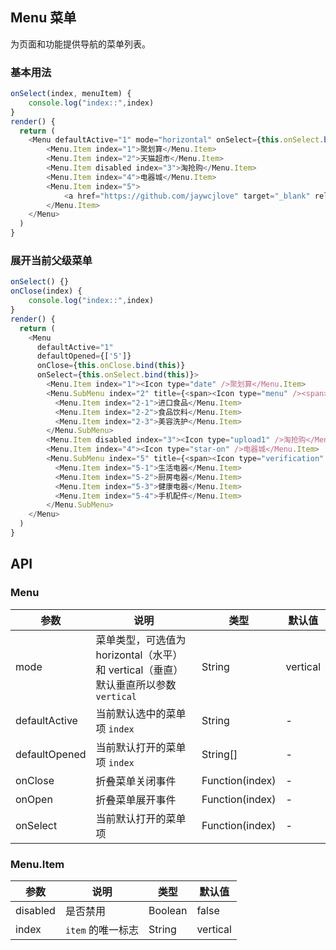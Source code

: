 ## Menu 菜单

为页面和功能提供导航的菜单列表。

### 基本用法

<!--DemoStart--> 
```js
onSelect(index, menuItem) {
    console.log("index::",index)
}
render() {
  return (
    <Menu defaultActive="1" mode="horizontal" onSelect={this.onSelect.bind(this)}>
        <Menu.Item index="1">聚划算</Menu.Item>
        <Menu.Item index="2">天猫超市</Menu.Item>
        <Menu.Item disabled index="3">淘抢购</Menu.Item>
        <Menu.Item index="4">电器城</Menu.Item>
        <Menu.Item index="5">
            <a href="https://github.com/jaywcjlove" target="_blank" rel="noopener noreferrer">电器城- Link</a>
        </Menu.Item>
    </Menu>
  )
}
```
<!--End-->

### 展开当前父级菜单

<!--DemoStart--> 
```js
onSelect() {}
onClose(index) {
    console.log("index::",index)
}
render() {
  return (
    <Menu 
      defaultActive="1" 
      defaultOpened={['5']}
      onClose={this.onClose.bind(this)}
      onSelect={this.onSelect.bind(this)}>
        <Menu.Item index="1"><Icon type="date" />聚划算</Menu.Item>
        <Menu.SubMenu index="2" title={<span><Icon type="menu" /><span>天猫超市</span></span>}>
          <Menu.Item index="2-1">进口食品</Menu.Item>
          <Menu.Item index="2-2">食品饮料</Menu.Item>
          <Menu.Item index="2-3">美容洗护</Menu.Item>
        </Menu.SubMenu>
        <Menu.Item disabled index="3"><Icon type="upload1" />淘抢购</Menu.Item>
        <Menu.Item index="4"><Icon type="star-on" />电器城</Menu.Item>
        <Menu.SubMenu index="5" title={<span><Icon type="verification" /><span>折叠菜单</span></span>}>
          <Menu.Item index="5-1">生活电器</Menu.Item>
          <Menu.Item index="5-2">厨房电器</Menu.Item>
          <Menu.Item index="5-3">健康电器</Menu.Item>
          <Menu.Item index="5-4">手机配件</Menu.Item>
        </Menu.SubMenu>
    </Menu>
  )
}
```
<!--End-->

## API

### Menu

| 参数 | 说明 | 类型 | 默认值 |
|--------- |-------- |--------- |-------- |
| mode | 菜单类型，可选值为 horizontal（水平） 和 vertical（垂直） 默认垂直所以参数`vertical`   | String | vertical |
| defaultActive | 当前默认选中的菜单项 `index` | String | - |
| defaultOpened | 当前默认打开的菜单项 `index` | String[] | - |
| onClose | 折叠菜单关闭事件 | Function(index) | - |
| onOpen | 折叠菜单展开事件 | Function(index) | - |
| onSelect | 当前默认打开的菜单项 | Function(index) | - |

### Menu.Item

| 参数 | 说明 | 类型 | 默认值 |
|--------- |-------- |--------- |-------- |
| disabled | 是否禁用 | Boolean | false |
| index | `item` 的唯一标志 | String | vertical |


